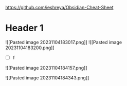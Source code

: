 
https://github.com/ieshreya/Obsidian-Cheat-Sheet


# Header 1

![[Pasted image 20231104183017.png]]
![[Pasted image 20231104183200.png]]

- [ ] f

![[Pasted image 20231104184157.png]]

![[Pasted image 20231104184343.png]]
